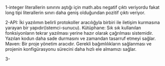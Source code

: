 1-integer literallerin sınırını aştığı için math.abs negatif çıktı veriyordu fakat long tipi literallerin sınırı daha
geniş olduğundan pozitif çıktı veriyor.

2-API: İki yazılımın belirli protokoller aracılığyla birbiri ile iletişim kurmasına yarayan bir yapıdır(istemci-sunucu).
  Kütüphane: Sık sık kullanılan fonksiyonların  tekrar yazılması yerine hazır olarak çağrılması sistemidir. Yazılan 
  kodun daha sade durmasını ve zamandan tasarruf etmeyi sağlar.
  Maven: Bir proje yönetim aracıdır. Gerekli bağımlılıkların sağlanması ve projenin konfigürasyonu sürecini daha hızlı ele almamızı sağlar.
  

3-